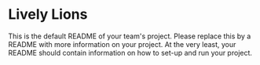 # Lively Lions
This is the default README of your team's project. Please replace this by a README with more information on your project. At the very least, your README should contain information on how to set-up and run your project.
